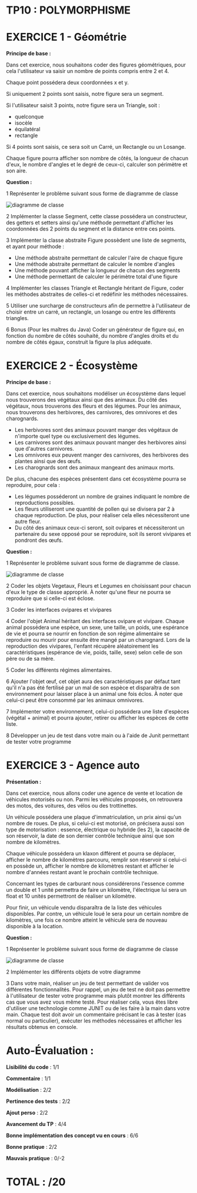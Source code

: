 # TP10 : POLYMORPHISME

# EXERCICE 1 - Géométrie

**Principe de base :**

Dans cet exercice, nous souhaitons coder des figures géométriques, pour cela l'utilisateur va saisir un nombre de points compris entre 2 et 4.

Chaque point possédera deux coordonnées x et y.

Si uniquement 2 points sont saisis, notre figure sera un segment.

Si l'utilisateur saisit 3 points, notre figure sera un Triangle, soit : 
* quelconque
* isocèle
* équilatéral
* rectangle

Si 4 points sont saisis, ce sera soit un Carré, un Rectangle ou un Losange.

Chaque figure pourra afficher son nombre de côtés, la longueur de chacun d'eux, le nombre d'angles et le degré de ceux-ci, calculer son périmètre et son aire.

**Question :**

1 Représenter le problème suivant sous forme de diagramme de classe

![diagramme de classe](TP10_Geometrie/assets/diagramme_de_classe.drawio.svg)

2 Implémenter la classe Segment, cette classe possédera un constructeur, des getters et setters ainsi qu'une méthode permettant d'afficher les coordonnées des 2 points du segment et la distance entre ces points.

3 Implémenter la classe abstraite Figure possèdent une liste de segments, et ayant pour méthode :

* Une méthode abstraite permettant de calculer l'aire de chaque figure
* Une méthode abstraite permettant de calculer le nombre d'angles
* Une méthode pouvant afficher la longueur de chacun des segments
* Une méthode permettant de calculer le périmètre total d'une figure

4 Implémenter les classes Triangle et Rectangle héritant de Figure, coder les méthodes abstraites de celles-ci et redéfinir les méthodes nécessaires.

5 Utiliser une surcharge de constructeurs afin de permettre à l'utilisateur de choisir entre un carré, un rectangle, un losange ou entre les différents triangles.

6 Bonus (Pour les maîtres du Java) Coder un générateur de figure qui, en fonction du nombre de côtés souhaité, du nombre d'angles droits et du nombre de côtés égaux, construit la figure la plus adéquate.

# EXERCICE 2 - Écosystème
 
**Principe de base :**

Dans cet exercice, nous souhaitons modéliser un écosystème dans lequel nous trouverons des végétaux ainsi que des animaux. Du côté des végétaux, nous trouverons des fleurs et des légumes. Pour les animaux, nous trouverons des herbivores, des carnivores, des omnivores et des charognards.

* Les herbivores sont des animaux pouvant manger des végétaux de n'importe quel type ou exclusivement des légumes.
* Les carnivores sont des animaux pouvant manger des herbivores ainsi que d'autres carnivores.
* Les omnivores eux peuvent manger des carnivores, des herbivores des plantes ainsi que des œufs.
* Les charognards sont des animaux mangeant des animaux morts.

De plus, chacune des espèces présentent dans cet écosystème pourra se reproduire, pour cela :

* Les légumes posséderont un nombre de graines indiquant le nombre de reproductions possibles.
* Les fleurs utiliseront une quantité de pollen qui se divisera par 2 à chaque reproduction. De plus, pour réaliser cela elles nécessiteront une autre fleur.
* Du côté des animaux ceux-ci seront, soit ovipares et nécessiteront un partenaire du sexe opposé pour se reproduire, soit ils seront vivipares et pondront des œufs.

**Question :**

1 Représenter le problème suivant sous forme de diagramme de classe.

![diagramme de classe](TP10_Ecosysteme/assets/diagramme_de_classe.drawio.svg)

2 Coder les objets Vegetaux, Fleurs et Legumes en choisissant pour chacun d'eux le type de classe approprié. À noter qu'une fleur ne pourra se reproduire que si celle-ci est éclose.

3 Coder les interfaces ovipares et vivipares

4 Coder l'objet Animal héritant des interfaces ovipare et vivipare. Chaque animal possédera une espèce, un sexe, une taille, un poids, une espérance de vie et pourra se nourrir en fonction de son régime alimentaire se reproduire ou mourir pour ensuite être mangé par un charognard. Lors de la reproduction des vivipares, l'enfant récupère aléatoirement les caractéristiques (espérance de vie, poids, taille, sexe) selon celle de son père ou de sa mère. 

5 Coder les différents régimes alimentaires.

6 Ajouter l'objet œuf, cet objet aura des caractéristiques par défaut tant qu'il n'a pas été fertilisé par un mal de son espèce et disparaîtra de son environnement pour laisser place à un animal une fois éclos. À noter que celui-ci peut être consommé par les animaux omnivores.

7 Implémenter votre environnement, celui-ci possédera une liste d'espèces (végétal + animal) et pourra ajouter, retirer ou afficher les espèces de cette liste.

8 Développer un jeu de test dans votre main ou à l'aide de Junit permettant de tester votre programme

# EXERCICE 3 - Agence auto
 
**Présentation :**

Dans cet exercice, nous allons coder une agence de vente et location de véhicules motorisés ou non. Parmi les véhicules proposés, on retrouvera des motos, des voitures, des vélos ou des trottinettes. 

Un véhicule possédera une plaque d'immatriculation, un prix ainsi qu'un nombre de roues. De plus, si celui-ci est motorisé, on précisera aussi son type de motorisation : essence, électrique ou hybride (les 2), la capacité de son réservoir, la date de son dernier contrôle technique ainsi que son
nombre de kilomètres.

Chaque véhicule possédera un klaxon différent et pourra se déplacer, afficher le nombre de kilomètres parcouru, remplir son réservoir si celui-ci en possède un, afficher le nombre de kilomètres restant et afficher le nombre d'années restant avant le prochain contrôle technique.

Concernant les types de carburant nous considérerons l'essence comme un double et 1 unité permettra de faire un kilomètre, l'électrique lui sera un float et 10 unités permettront de réaliser un kilomètre.

Pour finir, un véhicule vendu disparaîtra de la liste des véhicules disponibles. Par contre, un véhicule loué le sera pour un certain nombre de kilomètres, une fois ce nombre atteint le véhicule sera de nouveau disponible à la location.

**Question :**

1 Représenter le problème suivant sous forme de diagramme de classe

![diagramme de classe](TP10_AgenceAuto/assets/diagramme_de_classe.drawio.svg)

2 Implémenter les différents objets de votre diagramme

3 Dans votre main, réaliser un jeu de test permettant de valider vos différentes fonctionnalités. Pour rappel, un jeu de test ne doit pas permettre à l'utilisateur de tester votre programme mais plutôt montrer les différents cas que vous avez vous même testé. Pour réaliser cela, vous êtes libre d'utiliser une technologie comme JUNIT ou de les faire à la main dans votre main. Chaque test doit avoir un commentaire précisant le cas à tester (cas normal ou particulier), exécuter les méthodes nécessaires et afficher les résultats obtenus en console.

# Auto-Évaluation :

**Lisibilité du code** : 1/1

**Commentaire** : 1/1

**Modélisation** : 2/2

**Pertinence des tests** : 2/2

**Ajout perso** : 2/2 

**Avancement du TP** : 4/4

**Bonne implémentation des concept vu en cours** : 6/6

**Bonne pratique** : 2/2 

**Mauvais pratique** : 0/-2

# TOTAL : /20